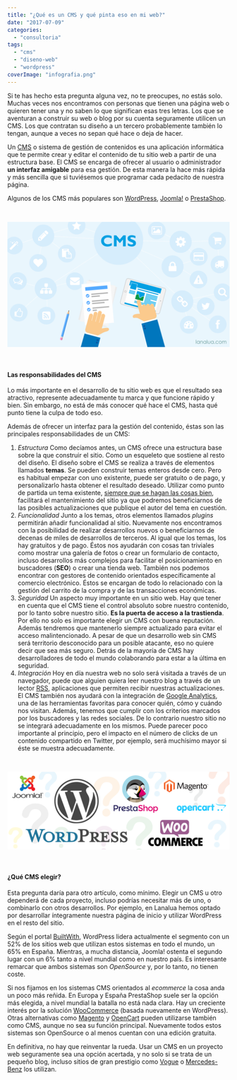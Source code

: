 ```yaml
---
title: "¿Qué es un CMS y qué pinta eso en mi web?"
date: "2017-07-09"
categories: 
  - "consultoria"
tags: 
  - "cms"
  - "diseno-web"
  - "wordpress"
coverImage: "infografia.png"
---
```


Si te has hecho esta pregunta alguna vez, no te preocupes, no estás solo. Muchas veces nos encontramos con personas que tienen una página web o quieren tener una y no saben lo que significan esas tres letras. Los que se aventuran a construir su web o blog por su cuenta seguramente utilicen un CMS. Los que contratan su diseño a un tercero probablemente también lo tengan, aunque a veces no sepan qué hace o deja de hacer.

Un [CMS](https://es.wikipedia.org/wiki/Sistema_de_gesti%C3%B3n_de_contenidos) o sistema de gestión de contenidos es una aplicación informática que te permite crear y editar el contenido de tu sitio web a partir de una estructura base. El CMS se encarga de ofrecer al usuario o administrador **un interfaz amigable** para esa gestión. De esta manera la hace más rápida y más sencilla que si tuviésemos que programar cada pedacito de nuestra página.

Algunos de los CMS más populares son [WordPress](https://es.wordpress.org/), [Joomla!](https://www.joomla.org/3/es/) o [PrestaShop](https://www.prestashop.com/es).

 

![](images/infografia.png)

 

#### Las responsabilidades del CMS

Lo más importante en el desarrollo de tu sitio web es que el resultado sea atractivo, represente adecuadamente tu marca y que funcione rápido y bien. Sin embargo, no está de más conocer qué hace el CMS, hasta qué punto tiene la culpa de todo eso.

Además de ofrecer un interfaz para la gestión del contenido, éstas son las principales responsabilidades de un CMS:

1. _Estructura_ Como decíamos antes, un CMS ofrece una estructura base sobre la que construir el sitio. Como un esqueleto que sostiene al resto del diseño. El diseño sobre el CMS se realiza a través de elementos llamados **temas**. Se pueden construir temas enteros desde cero. Pero es habitual empezar con uno existente, puede ser gratuito o de pago, y personalizarlo hasta obtener el resultado deseado. Utilizar como punto de partida un tema existente, [siempre que se hagan las cosas bien](https://codex.wordpress.org/es:Temas_hijos), facilitará el mantenimiento del sitio ya que podremos beneficiarnos de las posibles actualizaciones que publique el autor del tema en cuestión.
2. _Funcionalidad_ Junto a los temas, otros elementos llamados _plugins_ permitirán añadir funcionalidad al sitio. Nuevamente nos encontramos con la posibilidad de realizar desarrollos nuevos o beneficiarnos de decenas de miles de desarrollos de terceros. Al igual que los temas, los hay gratuitos y de pago. Éstos nos ayudarán con cosas tan triviales como mostrar una galería de fotos o crear un formulario de contacto, incluso desarrollos más complejos para facilitar el posicionamiento en buscadores (**SEO**) o crear una tienda web. También nos podemos encontrar con gestores de contenido orientados específicamente al comercio electrónico. Éstos se encargan de todo lo relacionado con la gestión del carrito de la compra y de las transacciones económicas.
3. _Seguridad_ Un aspecto muy importante en un sitio web. Hay que tener en cuenta que el CMS tiene el control absoluto sobre nuestro contenido, por lo tanto sobre nuestro sitio. **Es la puerta de acceso a la trastienda**. Por ello no solo es importante elegir un CMS con buena reputación. Además tendremos que mantenerlo siempre actualizado para evitar el acceso malintencionado. A pesar de que un desarrollo web sin CMS será territorio desconocido para un posible atacante, eso no quiere decir que sea más seguro. Detrás de la mayoría de CMS hay desarrolladores de todo el mundo colaborando para estar a la última en seguridad.
4. _Integración_ Hoy en día nuestra web no solo será visitada a través de un navegador, puede que alguien quiera leer nuestro blog a través de un lector [RSS](https://es.wikipedia.org/wiki/RSS), aplicaciones que permiten recibir nuestras actualizaciones. El CMS también nos ayudará con la integración de [Google Analytics](http://www.google.com/intl/es/analytics/), una de las herramientas favoritas para conocer quién, cómo y cuándo nos visitan. Además, tenemos que cumplir con los criterios marcados por los buscadores y las redes sociales. De lo contrario nuestro sitio no se integrará adecuadamente en los mismos. Puede parecer poco importante al principio, pero el impacto en el número de clicks de un contenido compartido en Twitter, por ejemplo, será muchísimo mayor si éste se muestra adecuadamente.

 

![](images/Opciones.png)

 

#### ¿Qué CMS elegir?

Esta pregunta daría para otro artículo, como mínimo. Elegir un CMS u otro dependerá de cada proyecto, incluso podrías necesitar más de uno, o combinarlo con otros desarrollos. Por ejemplo, en Lanalua hemos optado por desarrollar íntegramente nuestra página de inicio y utilizar WordPress en el resto del sitio.

Según el portal [BuiltWith](https://builtwith.com/), WordPress lidera actualmente el segmento con un 52% de los sitios web que utilizan estos sistemas en todo el mundo, un 65% en España. Mientras, a mucha distancia, Joomla! ostenta el segundo lugar con un 6% tanto a nivel mundial como en nuestro país. Es interesante remarcar que ambos sistemas son _OpenSource_ y, por lo tanto, no tienen coste.

Si nos fijamos en los sistemas CMS orientados al _ecommerce_ la cosa anda un poco más reñida. En Europa y España PrestaShop suele ser la opción más elegida, a nivel mundial la batalla no está nada clara. Hay un creciente interés por la solución [WooCommerce](https://woocommerce.com/) (basada nuevamente en WordPress). Otras alternativas como [Magento](https://magento.com/) y [OpenCart](https://www.opencart.com/) pueden utilizarse también como CMS, aunque no sea su función principal. Nuevamente todos estos sistemas son OpenSource o al menos cuentan con una edición gratuita.

En definitiva, no hay que reinventar la rueda. Usar un CMS en un proyecto web seguramente sea una opción acertada, y no solo si se trata de un pequeño blog, incluso sitios de gran prestigio como [Vogue](http://www.vogue.com/) o [Mercedes-Benz](https://www.mercedes-benz.com/en/) los utilizan.
